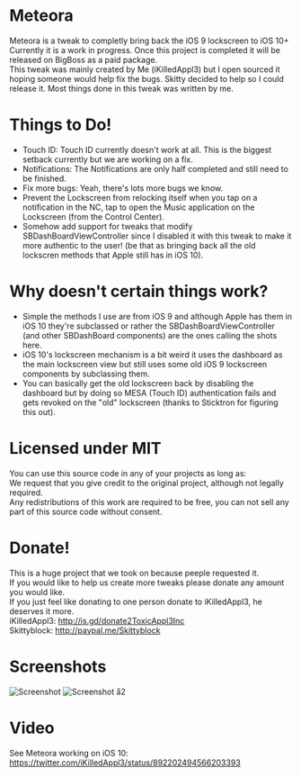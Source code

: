 # Meteora
Meteora is a tweak to completly bring back the iOS 9 lockscreen to iOS 10+    
Currently it is a work in progress. Once this project is completed it will be released on BigBoss as a paid package.    
This tweak was mainly created by Me (iKilledAppl3) but I open sourced it hoping someone would help fix the bugs. Skitty decided to help so I could release it. Most things done in this tweak was written by me.    

# Things to Do!
- Touch ID: Touch ID currently doesn't work at all. This is the biggest setback currently but we are working on a fix.
- Notifications: The Notifications are only half completed and still need to be finished.
- Fix more bugs: Yeah, there's lots more bugs we know.
- Prevent the Lockscreen from relocking itself when you tap on a notification in the NC, tap to open the Music application on the Lockscreen (from the Control Center).
- Somehow add support for tweaks that modify SBDashBoardViewController since I disabled it with this tweak to make it more authentic to the user! (be that as bringing back all the old lockscren methods that Apple still has in iOS 10).

# Why doesn't certain things work?
- Simple the methods I use are from iOS 9 and although Apple has them in iOS 10 they're subclassed or rather the SBDashBoardViewController (and other SBDashBoard components) are the ones calling the shots here. 
- iOS 10's lockscreen mechanism is a bit weird it uses the dashboard as the main lockscreen view but still uses some old iOS 9 lockscreen components by subclassing them.
- You can basically get the old lockscreen back by disabling the dashboard but by doing so MESA (Touch ID) authentication fails and gets revoked on the "old" lockscreen (thanks to Sticktron for figuring this out).

# Licensed under MIT
You can use this source code in any of your projects as long as:    
We request that you give credit to the original project, although not legally required.    
Any redistributions of this work are required to be free, you can not sell any part of this source code without consent.    

# Donate!
This is a huge project that we took on because peeple requested it.  
If you would like to help us create more tweaks please donate any amount you would like.    
If you just feel like donating to one person donate to iKilledAppl3, he deserves it more.    
iKilledAppl3: http://is.gd/donate2ToxicAppl3Inc    
Skittyblock: http://paypal.me/Skittyblock

# Screenshots
![Screenshot](https://raw.githubusercontent.com/iKilledAppl3/Meteora/master/Screenshot1.jpg)
![Screenshot å2](https://raw.githubusercontent.com/iKilledAppl3/Meteora/master/Screenshot2.jpg)

# Video
See Meteora working on iOS 10: https://twitter.com/iKilledAppl3/status/892202494566203393
